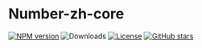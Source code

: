 # Number-zh-core

[![NPM version](https://img.shields.io/npm/v/number-zh-core)](https://www.npmjs.com/package/number-zh-core)
![Downloads](https://img.shields.io/npm/dw/number-zh-core)
[![License](https://img.shields.io/npm/l/number-zh)](https://github.com/condorheroblog/number-zh/blob/main/LICENSE)
[![GitHub stars](https://img.shields.io/github/stars/condorheroblog/number-zh)](https://github.com/condorheroblog/number-zh/blob/main/packages/core)
